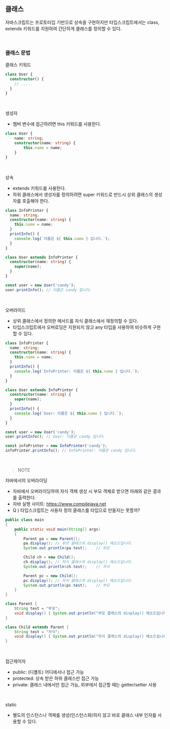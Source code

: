 ## 클래스
자바스크립트는 프로토타입 기반으로 상속을 구현하지만 타입스크립트에서는 class, extends 키워드를 지원하여 간단하게 클래스를 정의할 수 있다.

<br>

### 클래스 문법
클래스 키워드
```ts
class User {
  constructor() {
    // ...
  }
}
```
<br>

생성자
- 멤버 변수에 접근하려면 this 키워드를 사용한다.
```ts
class User {
    name: string;
    constructor(name: string) {
        this.name = name;
    }
}
```
<br>

상속
- extends 키워드를 사용한다.
- 하위 클래스에서 생성자를 정의하려면 super 키워드로 반드시 상위 클래스의 생성자를 호출해야 한다.
```ts
class InfoPrinter {
  name: string;
  constructor(name: string) {
    this.name = name;
  }
  printInfo() {
    console.log(`이름은 ${ this.name } 입니다.`);
  }
}

class User extends InfoPrinter {
  constructor(name: string) {
    super(name);
  }
}

const user = new User('candy');
user.printInfo(); // 이름은 candy 입니다.
```
<br>

오버라이드
- 상위 클래스에서 정의한 메서드를 자식 클래스에서 재정의할 수 있다.
- 타입스크립트에서 오버로딩은 지원되지 않고 any 타입을 사용하여 비슷하게 구현할 수 있다.
```ts
class InfoPrinter {
  name: string;
  constructor(name: string) {
    this.name = name;
  }
  printInfo() {
    console.log(`InfoPrinter: 이름은 ${ this.name } 입니다.`);
  }
}

class User extends InfoPrinter {
  constructor(name: string) {
    super(name);
  }
  printInfo() {
    console.log(`User: 이름은 ${ this.name } 입니다.`);
  }
}

const user = new User('candy');
user.printInfo(); // User: 이름은 candy 입니다.

const infoPrinter = new InfoPrinter('candy');
infoPrinter.printInfo(); // InfoPrinter: 이름은 candy 입니다.
```
<br>

> NOTE

자바에서의 오버라이딩
- 자바에서 오버라이딩하여 자식 객체 생성 시 부모 객체로 받으면 아래와 같은 결과를 출력한다.
- 자바 실행 사이트: https://www.compilejava.net
- Q ) 타입스크립트는 사용자 정의 클래스를 타입으로 만들지는 못할까? 
```java
public class main
{
    public static void main(String[] args)
    {
        Parent pa = new Parent();
        pa.display(); // 부모 클래스의 display() 메소드입니다.
        System.out.println(pa.test);    // 부모

        Child ch = new Child();
        ch.display(); // 자식 클래스의 display() 메소드입니다.
        System.out.println(ch.test);    // 자식

        Parent pc = new Child();
        pc.display(); // 자식 클래스의 display() 메소드입니다.
        System.out.println(pc.test);    // 부모
    }
}

class Parent {
    String test = "부모";
    void display() { System.out.println("부모 클래스의 display() 메소드입니다."); }
}

class Child extends Parent {
    String test = "자식";
    void display() { System.out.println("자식 클래스의 display() 메소드입니다."); }
}
```
<br>

접근제어자
- public: (디폴트) 어디에서나 접근 가능
- protected: 상속 받은 하위 클래스만 접근 가능
- private: 클래스 내에서만 접근 가능, 외부에서 접근할 때는 getter/setter 사용

<br>

static
- 별도의 인스턴스나 객체를 생성(인스턴스화)하지 않고 바로 클래스 내부 인자를 사용할 수 있다.
